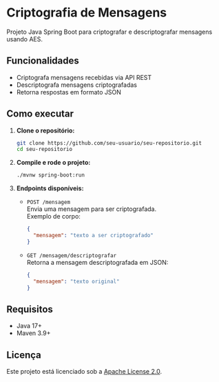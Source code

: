# Criptografia de Mensagens

Projeto Java Spring Boot para criptografar e descriptografar mensagens usando AES.

## Funcionalidades

- Criptografa mensagens recebidas via API REST
- Descriptografa mensagens criptografadas
- Retorna respostas em formato JSON

## Como executar

1. **Clone o repositório:**
   ```bash
   git clone https://github.com/seu-usuario/seu-repositorio.git
   cd seu-repositorio
   ```

2. **Compile e rode o projeto:**
   ```bash
   ./mvnw spring-boot:run
   ```

3. **Endpoints disponíveis:**

   - `POST /mensagem`  
     Envia uma mensagem para ser criptografada.  
     Exemplo de corpo:
     ```json
     {
       "mensagem": "texto a ser criptografado"
     }
     ```

   - `GET /mensagem/descriptografar`  
     Retorna a mensagem descriptografada em JSON:
     ```json
     {
       "mensagem": "texto original"
     }
     ```

## Requisitos

- Java 17+
- Maven 3.9+

## Licença

Este projeto está licenciado sob a [Apache License 2.0](http://www.apache.org/licenses/LICENSE-2.0).
